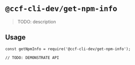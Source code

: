 # `@ccf-cli-dev/get-npm-info`

> TODO: description

## Usage

```
const getNpmInfo = require('@ccf-cli-dev/get-npm-info');

// TODO: DEMONSTRATE API
```

